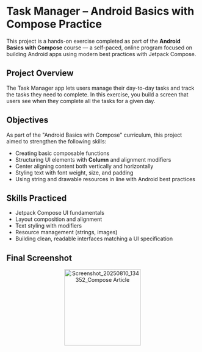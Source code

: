 # Task Manager – Android Basics with Compose Practice

This project is a hands-on exercise completed as part of the **Android Basics with Compose** course — a self-paced, online program focused on building Android apps using modern best practices with Jetpack Compose.

## Project Overview

The Task Manager app lets users manage their day-to-day tasks and track the tasks they need to complete. In this exercise, you build a screen that users see when they complete all the tasks for a given day.

## Objectives

As part of the "Android Basics with Compose" curriculum, this project aimed to strengthen the following skills:

- Creating basic composable functions  
- Structuring UI elements with **Column** and alignment modifiers  
- Center aligning content both vertically and horizontally  
- Styling text with font weight, size, and padding  
- Using string and drawable resources in line with Android best practices  

## Skills Practiced

- Jetpack Compose UI fundamentals  
- Layout composition and alignment  
- Text styling with modifiers  
- Resource management (strings, images)  
- Building clean, readable interfaces matching a UI specification  

## Final Screenshot

<p align="center">
  <img src="https://github.com/user-attachments/assets/d6bb353e-667d-4b61-8b5a-69d58ce5a3f2" 
       alt="Screenshot_20250810_134352_Compose Article" 
       width="200">
</p>

